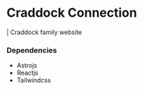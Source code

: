 # Craddock Connection
| Craddock family website

### Dependencies
* Astrojs
* Reactjs
* Tailwindcss

